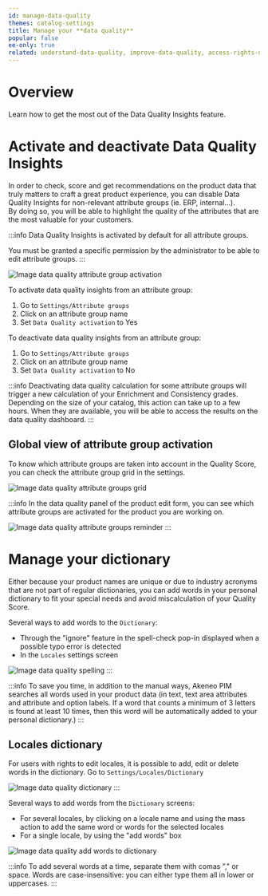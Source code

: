 ```yaml
---
id: manage-data-quality
themes: catalog-settings
title: Manage your **data quality**
popular: false
ee-only: true
related: understand-data-quality, improve-data-quality, access-rights-on-data-quality
---
```

# Overview
Learn how to get the most out of the Data Quality Insights feature.

# Activate and deactivate Data Quality Insights
In order to check, score and get recommendations on the product data that truly matters to craft a great product experience, you can disable Data Quality Insights for non-relevant attribute groups (ie. ERP, internal…).  
By doing so, you will be able to highlight the quality of the attributes that are the most valuable for your customers.

:::info
Data Quality Insights is activated by default for all attribute groups.

You must be granted a specific permission by the administrator to be able to edit attribute groups.
:::

![Image data quality attribute group activation](../img/data-quality-attribute-group-activation.png)

To activate data quality insights from an attribute group:
1.  Go to `Settings/Attribute groups`
2.  Click on an attribute group name
3.  Set `Data Quality activation` to Yes

To deactivate data quality insights from an attribute group:
1.  Go to `Settings/Attribute groups`
2.  Click on an attribute group name
3.  Set `Data Quality activation` to No

:::info
Deactivating data quality calculation for some attribute groups will trigger a new calculation of your Enrichment and Consistency grades. Depending on the size of your catalog, this action can take up to a few hours. When they are available, you will be able to access the results on the data quality dashboard.
:::

## Global view of attribute group activation
To know which attribute groups are taken into account in the Quality Score, you can check the attribute group grid in the settings.

![Image data quality attribute groups grid](../img/data-quality-attribute-groups-grid.png)

:::info
In the data quality panel of the product edit form, you can see which attribute groups are activated for the product you are working on.

![Image data quality attribute groups reminder](../img/data-quality-attribute-groups-reminder.png)
:::

# Manage your dictionary
Either because your product names are unique or due to industry acronyms that are not part of regular dictionaries, you can add words in your personal dictionary to fit your special needs and avoid miscalculation of your Quality Score.

Several ways to add words to the `Dictionary`:
- Through the "ignore" feature in the spell-check pop-in displayed when a possible typo error is detected
- In the `Locales` settings screen

![Image data quality spelling](../img/data-quality-spelling.png)
:::

:::info
To save you time, in addition to the manual ways, Akeneo PIM searches all words used in your product data (in text, text area attributes and attribute and option labels. If a word that counts a minimum of 3 letters is found at least 10 times, then this word will be automatically added to your personal dictionary.)
:::

## Locales dictionary
For users with rights to edit locales, it is possible to add, edit or delete words in the dictionary.
Go to `Settings/Locales/Dictionary`

![Image data quality dictionary](../img/data-quality-dictionary.png)
:::

Several ways to add words from the `Dictionary` screens:
- For several locales, by clicking on a locale name and using the mass action to add the same word or words for the selected locales
- For a single locale, by using the "add words" box

![Image data quality add words to dictionary](../img/data-quality-add-words-dictionary.png)

:::info
To add several words at a time, separate them with comas "," or space.
Words are case-insensitive: you can either type them all in lower or uppercases.
:::
